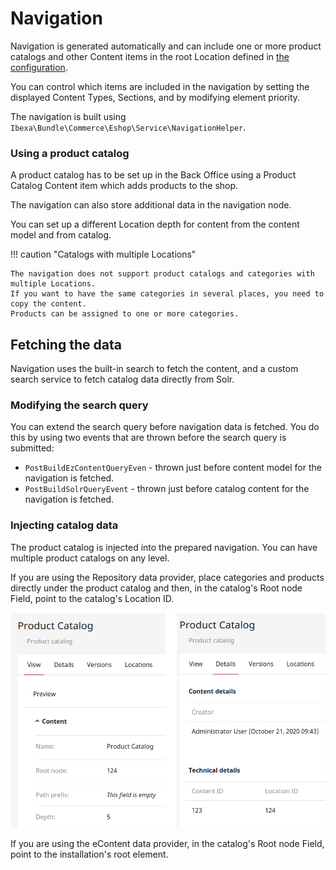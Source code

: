 # Navigation

Navigation is generated automatically and can include one or more product catalogs and other Content items
in the root Location defined in [the configuration](navigation_configuration.md).

You can control which items are included in the navigation by setting the displayed Content Types,
Sections, and by modifying element priority.

The navigation is built using `Ibexa\Bundle\Commerce\Eshop\Service\NavigationHelper`.

### Using a product catalog

A product catalog has to be set up in the Back Office using a Product Catalog Content item
which adds products to the shop.

The navigation can also store additional data in the navigation node.

You can set up a different Location depth for content from the content model and from catalog.

!!! caution "Catalogs with multiple Locations"

    The navigation does not support product catalogs and categories with multiple Locations.
    If you want to have the same categories in several places, you need to copy the content.
    Products can be assigned to one or more categories.

## Fetching the data

Navigation uses the built-in search to fetch the content, and a custom search service to fetch catalog data directly from Solr.

### Modifying the search query

You can extend the search query before navigation data is fetched.
You do this by using two events that are thrown before the search query is submitted:

- `PostBuildEzContentQueryEven` -  thrown just before content model for the navigation is fetched.
- `PostBuildSolrQueryEvent` - thrown just before catalog content for the navigation is fetched.

### Injecting catalog data

The product catalog is injected into the prepared navigation. 
You can have multiple product catalogs on any level. 

If you are using the Repository data provider, place categories and products directly under the product catalog
and then, in the catalog's Root node Field, point to the catalog's Location ID.

![](../img/navigation_6.png)

If you are using the eContent data provider, in the catalog's Root node Field, point to the installation's root element.
